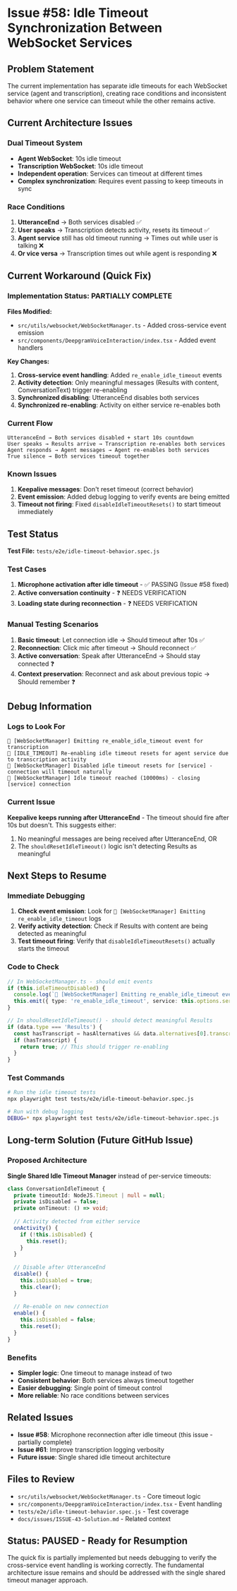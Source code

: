 # Issue #58: Idle Timeout Synchronization Between WebSocket Services

## Problem Statement

The current implementation has separate idle timeouts for each WebSocket service (agent and transcription), creating race conditions and inconsistent behavior where one service can timeout while the other remains active.

## Current Architecture Issues

### Dual Timeout System
- **Agent WebSocket**: 10s idle timeout
- **Transcription WebSocket**: 10s idle timeout
- **Independent operation**: Services can timeout at different times
- **Complex synchronization**: Requires event passing to keep timeouts in sync

### Race Conditions
1. **UtteranceEnd** → Both services disabled ✅
2. **User speaks** → Transcription detects activity, resets its timeout ✅
3. **Agent service** still has old timeout running → Times out while user is talking ❌
4. **Or vice versa** → Transcription times out while agent is responding ❌

## Current Workaround (Quick Fix)

### Implementation Status: PARTIALLY COMPLETE

**Files Modified:**
- `src/utils/websocket/WebSocketManager.ts` - Added cross-service event emission
- `src/components/DeepgramVoiceInteraction/index.tsx` - Added event handlers

**Key Changes:**
1. **Cross-service event handling**: Added `re_enable_idle_timeout` events
2. **Activity detection**: Only meaningful messages (Results with content, ConversationText) trigger re-enabling
3. **Synchronized disabling**: UtteranceEnd disables both services
4. **Synchronized re-enabling**: Activity on either service re-enables both

### Current Flow
```
UtteranceEnd → Both services disabled + start 10s countdown
User speaks → Results arrive → Transcription re-enables both services
Agent responds → Agent messages → Agent re-enables both services
True silence → Both services timeout together
```

### Known Issues
1. **Keepalive messages**: Don't reset timeout (correct behavior)
2. **Event emission**: Added debug logging to verify events are being emitted
3. **Timeout not firing**: Fixed `disableIdleTimeoutResets()` to start timeout immediately

## Test Status

**Test File:** `tests/e2e/idle-timeout-behavior.spec.js`

### Test Cases
1. **Microphone activation after idle timeout** - ✅ PASSING (Issue #58 fixed)
2. **Active conversation continuity** - ❓ NEEDS VERIFICATION
3. **Loading state during reconnection** - ❓ NEEDS VERIFICATION

### Manual Testing Scenarios
1. **Basic timeout**: Let connection idle → Should timeout after 10s ✅
2. **Reconnection**: Click mic after timeout → Should reconnect ✅
3. **Active conversation**: Speak after UtteranceEnd → Should stay connected ❓
4. **Context preservation**: Reconnect and ask about previous topic → Should remember ❓

## Debug Information

### Logs to Look For
```
🔄 [WebSocketManager] Emitting re_enable_idle_timeout event for transcription
🔄 [IDLE_TIMEOUT] Re-enabling idle timeout resets for agent service due to transcription activity
🔧 [WebSocketManager] Disabled idle timeout resets for [service] - connection will timeout naturally
🔧 [WebSocketManager] Idle timeout reached (10000ms) - closing [service] connection
```

### Current Issue
**Keepalive keeps running after UtteranceEnd** - The timeout should fire after 10s but doesn't. This suggests either:
1. No meaningful messages are being received after UtteranceEnd, OR
2. The `shouldResetIdleTimeout()` logic isn't detecting Results as meaningful

## Next Steps to Resume

### Immediate Debugging
1. **Check event emission**: Look for `🔄 [WebSocketManager] Emitting re_enable_idle_timeout` logs
2. **Verify activity detection**: Check if Results with content are being detected as meaningful
3. **Test timeout firing**: Verify that `disableIdleTimeoutResets()` actually starts the timeout

### Code to Check
```typescript
// In WebSocketManager.ts - should emit events
if (this.idleTimeoutDisabled) {
  console.log(`🔄 [WebSocketManager] Emitting re_enable_idle_timeout event for ${this.options.service}`);
  this.emit({ type: 're_enable_idle_timeout', service: this.options.service });
}

// In shouldResetIdleTimeout() - should detect meaningful Results
if (data.type === 'Results') {
  const hasTranscript = hasAlternatives && data.alternatives[0].transcript && data.alternatives[0].transcript.trim().length > 0;
  if (hasTranscript) {
    return true; // This should trigger re-enabling
  }
}
```

### Test Commands
```bash
# Run the idle timeout tests
npx playwright test tests/e2e/idle-timeout-behavior.spec.js

# Run with debug logging
DEBUG=* npx playwright test tests/e2e/idle-timeout-behavior.spec.js
```

## Long-term Solution (Future GitHub Issue)

### Proposed Architecture
**Single Shared Idle Timeout Manager** instead of per-service timeouts:

```typescript
class ConversationIdleTimeout {
  private timeoutId: NodeJS.Timeout | null = null;
  private isDisabled = false;
  private onTimeout: () => void;
  
  // Activity detected from either service
  onActivity() {
    if (!this.isDisabled) {
      this.reset();
    }
  }
  
  // Disable after UtteranceEnd
  disable() {
    this.isDisabled = true;
    this.clear();
  }
  
  // Re-enable on new connection
  enable() {
    this.isDisabled = false;
    this.reset();
  }
}
```

### Benefits
- **Simpler logic**: One timeout to manage instead of two
- **Consistent behavior**: Both services always timeout together
- **Easier debugging**: Single point of timeout control
- **More reliable**: No race conditions between services

## Related Issues
- **Issue #58**: Microphone reconnection after idle timeout (this issue - partially complete)
- **Issue #61**: Improve transcription logging verbosity
- **Future issue**: Single shared idle timeout architecture

## Files to Review
- `src/utils/websocket/WebSocketManager.ts` - Core timeout logic
- `src/components/DeepgramVoiceInteraction/index.tsx` - Event handling
- `tests/e2e/idle-timeout-behavior.spec.js` - Test coverage
- `docs/issues/ISSUE-43-Solution.md` - Related context

## Status: PAUSED - Ready for Resumption

The quick fix is partially implemented but needs debugging to verify the cross-service event handling is working correctly. The fundamental architecture issue remains and should be addressed with the single shared timeout manager approach.
